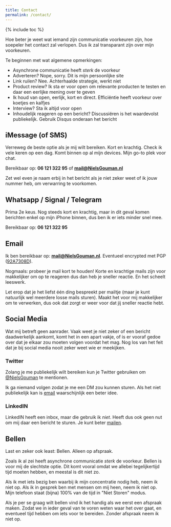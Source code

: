 ```yaml
---
title: Contact
permalink: /contact/
---
```


{% include toc %}

Hoe beter je weet wat iemand zijn communicatie voorkeuren zijn, hoe soepeler het contact zal verlopen. Dus ik zal transparant zijn over mijn voorkeuren.

Te beginnen met wat algemene opmerkingen:
- Asynchrone communicatie heeft *sterk* de voorkeur
- Adverteren? Nope, sorry. Dit is mijn persoonlijke site
- Link ruilen? Nee. Achterhaalde strategie, werkt niet
- Product review? Ik sta er voor open om relevante producten te testen en daar een eerlijke mening over te geven
- Ik houd van open, eerlijk, kort en direct. Efficiëntie heeft voorkeur over koetjes en kalfjes
- Interview? Sta ik altijd voor open
- Inhoudelijk reageren op een bericht? Discussiëren is het waardevolst publiekelijk. Gebruik Disqus onderaan het bericht

## iMessage (of SMS)
Verreweg de beste optie als je mij wilt bereiken. Kort en krachtig. Check ik vele keren op een dag. Komt binnen op al mijn devices. Mijn go-to plek voor chat.

Bereikbaar op: **06 121 322 95** of **mail@NielsGouman.nl**

Zet wel even je naam erbij in het bericht als je niet zeker weet of ik jouw nummer heb, om verwarring te voorkomen.

## Whatsapp / Signal / Telegram
Prima 2e keus. Nog steeds kort en krachtig, maar in dit geval komen berichten enkel op mijn iPhone binnen, dus ben ik er iets minder snel mee.

Bereikbaar op: **06 121 322 95**

## Email
Ik ben bereikbaar op: **mail@NielsGouman.nl**. Eventueel encrypted met PGP ([92A7308D](/assets/downloads/92A7308D.asc)).

Nogmaals: probeer je mail kort te houden! Korte en krachtige mails zijn voor makkelijker om op te reageren dus dan heb je sneller reactie. En het scheelt leeswerk. 

Let erop dat je het liefst één ding bespreekt per mailtje (maar je kunt natuurlijk wel meerdere losse mails sturen). Maakt het voor mij makkelijker om te verwerken, dus ook dat zorgt er weer voor dat jij sneller reactie hebt.

## Social Media
Wat mij betreft geen aanrader. Vaak weet je niet zeker of een bericht daadwerkelijk aankomt, komt het in een apart vakje, of is er vooraf gedoe over dat je elkaar zou moeten volgen voordat het mag. Nog los van het feit dat je bij social media nooit zeker weet wie er meekijken.

### Twitter
Zolang je me publiekelijk wilt bereiken kun je Twitter gebruiken om [@NielsGouman](https://twitter.com/NielsGouman) te mentionen.

Ik ga niemand volgen zodat je me een DM zou kunnen sturen. Als het niet publiekelijk kan is [email](#email) waarschijnlijk een beter idee.

### LinkedIN
LinkedIN heeft een inbox, maar die gebruik ik *niet*. Heeft dus ook geen nut om mij daar een bericht te sturen. Je kunt beter [mailen](#email).

## Bellen
Last en zeker ook least: Bellen. Alleen op afspraak.

Zoals ik al zei heeft asynchrone communicatie *sterk* de voorkeur. Bellen is voor mij de slechtste optie. Dit komt vooral omdat we allebei tegelijkertijd tijd moeten hebben, en meestal is dit niet zo. 

Als ik met iets bezig ben waarbij ik mijn concentratie nodig heb, neem ik niet op. Als ik in gesprek ben met mensen om mij heen, neem ik niet op. Mijn telefoon staat (bijna) 100% van de tijd in "Niet Storen" modus.

Als je per se graag wilt bellen vind ik het handig als we eerst een afspraak maken. Zodat we in ieder geval van te voren weten waar het over gaat, en eventueel tijd hebben om iets voor te bereiden. Zonder afspraak neem ik niet op.